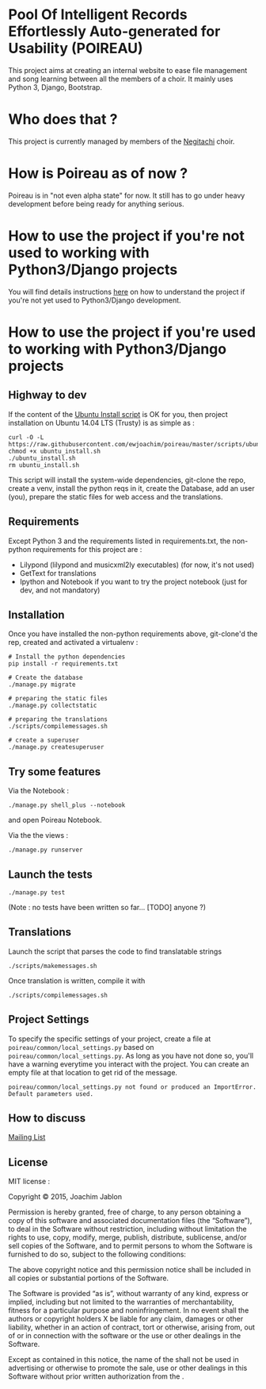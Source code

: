 # Pool Of Intelligent Records Effortlessly Auto-generated for Usability (POIREAU)

This project aims at creating an internal website to ease file management and song learning between all the members of a choir. It mainly uses Python 3, Django, Bootstrap.

Who does that ?
===============

This project is currently managed by members of the [Negitachi](http://www.negitachi.fr) choir.


How is Poireau as of now ?
==========================

Poireau is in "not even alpha state" for now. It still has to go under heavy development before being ready for anything serious.

How to use the project if you're not used to working with Python3/Django projects
=================================================================================

You will find details instructions [here](tutorial.md) on how to understand the project if you're not yet used to Python3/Django development.


How to use the project if you're used to working with Python3/Django projects
=============================================================================

Highway to dev
--------------

If the content of the [Ubuntu Install script](scripts/ubuntu_install.sh) is OK for you, then project installation on Ubuntu 14.04 LTS (Trusty) is as simple as :

    curl -O -L https://raw.githubusercontent.com/ewjoachim/poireau/master/scripts/ubuntu_install.sh
    chmod +x ubuntu_install.sh
    ./ubuntu_install.sh
    rm ubuntu_install.sh

This script will install the system-wide dependencies, git-clone the repo, create a venv, install the python reqs in it, create the Database, add an user (you), prepare the static files for web access and the translations.

Requirements
------------

Except Python 3 and the requirements listed in requirements.txt, the non-python requirements for this project are :

 - Lilypond (lilypond and musicxml2ly executables) (for now, it's not used)
 - GetText for translations
 - Ipython and Notebook if you want to try the project notebook (just for dev, and not mandatory)


Installation
------------
Once you have installed the non-python requirements above, git-clone'd the rep, created and activated a virtualenv :

	# Install the python dependencies
    pip install -r requirements.txt

    # Create the database
    ./manage.py migrate

    # preparing the static files
    ./manage.py collectstatic

    # preparing the translations
    ./scripts/compilemessages.sh

    # create a superuser
    ./manage.py createsuperuser


Try some features
-----------------

Via the Notebook :

    ./manage.py shell_plus --notebook

and open Poireau Notebook.

Via the the views :

	./manage.py runserver

Launch the tests
----------------

    ./manage.py test

(Note : no tests have been written so far... [TODO] anyone ?)

Translations
------------

Launch the script that parses the code to find translatable strings

    ./scripts/makemessages.sh

Once translation is written, compile it with

    ./scripts/compilemessages.sh

Project Settings
----------------

To specify the specific settings of your project, create a file at ```poireau/common/local_settings.py``` based on ```poireau/common/local_settings.py```. As long as you have not done so, you'll have a warning everytime you interact with the project.
You can create an empty file at that location to get rid of the message.

    poireau/common/local_settings.py not found or produced an ImportError. Default parameters used.


How to discuss
--------------

[Mailing List](https://groups.google.com/forum/?hl=fr#!forum/poireau)


License
-------

MIT license :

Copyright © 2015, Joachim Jablon

Permission is hereby granted, free of charge, to any person obtaining a copy of this software and associated documentation files (the “Software”), to deal in the Software without restriction, including without limitation the rights to use, copy, modify, merge, publish, distribute, sublicense, and/or sell copies of the Software, and to permit persons to whom the Software is furnished to do so, subject to the following conditions:

The above copyright notice and this permission notice shall be included in all copies or substantial portions of the Software.

The Software is provided “as is”, without warranty of any kind, express or implied, including but not limited to the warranties of merchantability, fitness for a particular purpose and noninfringement. In no event shall the authors or copyright holders X be liable for any claim, damages or other liability, whether in an action of contract, tort or otherwise, arising from, out of or in connection with the software or the use or other dealings in the Software.

Except as contained in this notice, the name of the <copyright holders> shall not be used in advertising or otherwise to promote the sale, use or other dealings in this Software without prior written authorization from the <copyright holders>.
